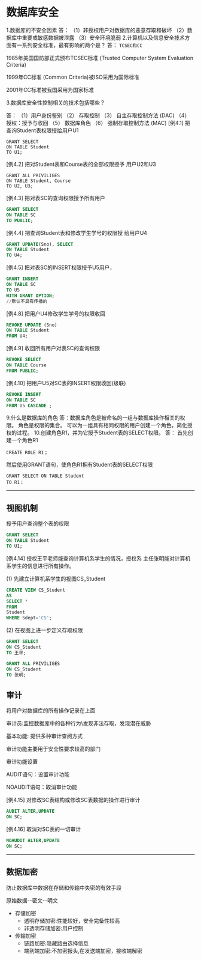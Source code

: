 # 数据库安全

1.数据库的不安全因素
答：
（1）非授权用户对数据库的恶意存取和破坏
（2）数据库中重要或敏感数据被泄露
（3）安全环境脆弱
2.计算机以及信息安全技术方面有一系列安全标准，最有影响的两个是？
答：
`TCSEC和CC`

1985年美国国防部正式颁布TCSEC标准 (Trusted Computer System Evaluation Criteria)

1999年CC标准 (Common Criteria)被ISO采用为国际标准

2001年CC标准被我国采用为国家标准

3.数据库安全性控制相关的技术包括哪些？

答：
（1）用户身份鉴别
（2） 存取控制
（3） 自主存取控制方法 (DAC)
（4） 授权：授予与收回
（5） 数据库角色
（6） 强制存取控制方法 (MAC)
[例4.1] 把查询Student表权限授给用户U1

```
GRANT SELECT
ON TABLE Student
TO U1;
```

[例4.2] 把对Student表和Course表的全部权限授予 用户U2和U3

```
GRANT ALL PRIVILIGES
ON TABLE Student, Course
TO U2, U3;
```



[例4.3] 把对表SC的查询权限授予所有用户

```sql
GRANT SELECT
ON TABLE SC
TO PUBLIC;
```

[例4.4] 把查询Student表和修改学生学号的权限授 给用户U4

```sql
GRANT UPDATE(Sno), SELECT
ON TABLE Student
TO U4;
```

[例4.5] 把对表SC的INSERT权限授予U5用户，

```sql
GRANT INSERT
ON TABLE SC
TO U5
WITH GRANT OPTION;
//默认不具有传播的
```

[例4.8] 把用户U4修改学生学号的权限收回

```sql
REVOKE UPDATE (Sno)
ON TABLE Student
FROM U4;
```



[例4.9] 收回所有用户对表SC的查询权限

```sql
REVOKE SELECT
ON TABLE Course
FROM PUBLIC;
```

[例4.10] 把用户U5对SC表的INSERT权限收回(级联)

```sql
REVOKE INSERT
ON TABLE SC
FROM U5 CASCADE ;
```



9.什么是数据库的角色
答：数据库角色是被命名的一组与数据库操作相关的权限。
角色是权限的集合。
可以为一组具有相同权限的用户创建一个角色，简化授权的过程。
10.创建角色R1，并为它授予Student表的SELECT权限。
答：
首先创建一个角色R1

```
CREATE ROLE R1；
```

然后使用GRANT语句，使角色R1拥有Student表的SELECT权限

```
GRANT SELECT ON TABLE Student
TO R1；
```

---

## 视图机制

授予用户查询整个表的权限

```sql
GRANT SELECT
ON TABLE Student
TO U1;
```

[例4.14] 授权王平老师能查询计算机系学生的情况，授权系 主任张明能对计算机系学生的信息进行所有操作。

(1) 先建立计算机系学生的视图CS_Student

```sql
CREATE VIEW CS_Student
AS
SELECT *
FROM
Student
WHERE Sdept='CS';
```

(2) 在视图上进一步定义存取权限

```sql
GRANT SELECT
ON CS_Student
TO 王平;

GRANT ALL PRIVILIGES
ON CS_Student
TO 张明;
```

## 审计

将用户对数据库的所有操作记录在上面

审计员:监控数据库中的各种行为\发现非法存取，发现潜在威胁

基本功能: 提供多种审计查阅方式

审计功能主要用于安全性要求较高的部门

审计功能设置

AUDIT语句：设置审计功能

NOAUDIT语句：取消审计功能

[例4.15] 对修改SC表结构或修改SC表数据的操作进行审计

```sql
AUDIT ALTER,UPDATE
ON SC;
```

[例4.16] 取消对SC表的一切审计

```sql
NOAUDIT ALTER,UPDATE
ON SC;
```



---

## 数据加密

防止数据库中数据在存储和传输中失密的有效手段

原始数据--密文--明文

- 存储加密
    - 透明存储加密:性能较好，安全完备性较高
    - 非透明存储加密:用户控制
- 传输加密
    - 链路加密:隐藏路由选择信息
    - 端到端加密:不加密报头,在发送端加密，接收端解密